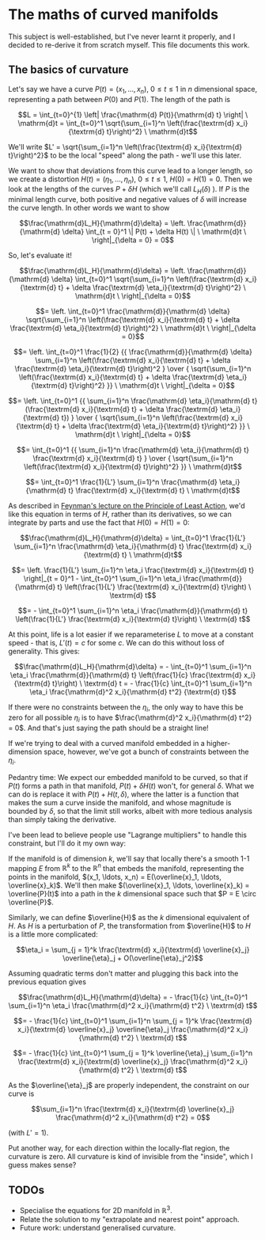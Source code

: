 # The maths of curved manifolds

This subject is well-established, but I've never learnt it properly,
and I decided to re-derive it from scratch myself. This file documents
this work.

## The basics of curvature

Let's say we have a curve $P(t) = (x_1, \ldots, x_n)$, $0 \le t \le 1$
in $n$ dimensional space, representing a path between $P(0)$ and
$P(1)$. The length of the path is

<!-- I'm using blocks as sometimes GH mis-identifies $$-delimited
maths blocks. -->

```math
L = \int_{t=0}^{1} \left| \frac{\mathrm{d} P(t)}{\mathrm{d} t}
\right| \ \mathrm{d}t = \int_{t=0}^1 \sqrt{\sum_{i=1}^n
\left(\frac{\textrm{d} x_i}{\textrm{d} t}\right)^2} \ \mathrm{d}t
```

We'll write $L' = \sqrt{\sum_{i=1}^n \left(\frac{\textrm{d}
x_i}{\textrm{d} t}\right)^2}$ to be the local "speed" along the path -
we'll use this later.

We want to show that deviations from this curve lead to a longer
length, so we create a distortion $H(t) = (\eta_1, \ldots, \eta_n)$,
$0 \le t \le 1$, $H(0) = H(1) = 0$. Then we look at the lengths of the
curves $P + \delta H$ (which we'll call $L_H(\delta)$ ). If $P$ is the
minimal length curve, both positive and negative values of $\delta$
will increase the curve length. In other words we want to show

<!-- I'd prefer eqnarray, but GH MD doesn't support it. -->

```math
\frac{\mathrm{d}L_H}{\mathrm{d}\delta} =
\left. \frac{\mathrm{d}}{\mathrm{d} \delta} \int_{t = 0}^1 \| P(t) + \delta
H(t) \| \ \mathrm{d}t \ \right|_{\delta = 0} = 0
```

So, let's evaluate it!

```math
\frac{\mathrm{d}L_H}{\mathrm{d}\delta} =
\left. \frac{\mathrm{d}}{\mathrm{d} \delta} \int_{t=0}^1
\sqrt{\sum_{i=1}^n \left(\frac{\textrm{d} x_i}{\textrm{d} t} + \delta
\frac{\textrm{d} \eta_i}{\textrm{d} t}\right)^2} \ \mathrm{d}t
\ \right|_{\delta = 0}
```

```math
= \left. \int_{t=0}^1 \frac{\mathrm{d}}{\mathrm{d} \delta}
\sqrt{\sum_{i=1}^n \left(\frac{\textrm{d} x_i}{\textrm{d} t} + \delta
\frac{\textrm{d} \eta_i}{\textrm{d} t}\right)^2} \ \mathrm{d}t
\ \right|_{\delta = 0}
```

```math
= \left. \int_{t=0}^1 \frac{1}{2} {{ \frac{\mathrm{d}}{\mathrm{d}
\delta} \sum_{i=1}^n \left(\frac{\textrm{d} x_i}{\textrm{d} t} +
\delta \frac{\textrm{d} \eta_i}{\textrm{d} t}\right)^2 } \over {
\sqrt{\sum_{i=1}^n \left(\frac{\textrm{d} x_i}{\textrm{d} t} + \delta
\frac{\textrm{d} \eta_i}{\textrm{d} t}\right)^2} }} \ \mathrm{d}t
\ \right|_{\delta = 0}
```

```math
= \left. \int_{t=0}^1 {{ \sum_{i=1}^n \frac{\mathrm{d}
\eta_i}{\mathrm{d} t} (\frac{\textrm{d} x_i}{\textrm{d} t} + \delta
\frac{\textrm{d} \eta_i}{\textrm{d} t}) } \over { \sqrt{\sum_{i=1}^n
\left(\frac{\textrm{d} x_i}{\textrm{d} t} + \delta \frac{\textrm{d}
\eta_i}{\textrm{d} t}\right)^2} }} \ \mathrm{d}t \ \right|_{\delta =
0}
```

```math
= \int_{t=0}^1 {{ \sum_{i=1}^n \frac{\mathrm{d} \eta_i}{\mathrm{d}
t} \frac{\textrm{d} x_i}{\textrm{d} t} } \over { \sqrt{\sum_{i=1}^n
\left(\frac{\textrm{d} x_i}{\textrm{d} t}\right)^2} }} \ \mathrm{d}t
```

```math
= \int_{t=0}^1 \frac{1}{L'} \sum_{i=1}^n \frac{\mathrm{d}
\eta_i}{\mathrm{d} t} \frac{\textrm{d} x_i}{\textrm{d} t} \ \mathrm{d}t
```

As described in [Feynman's lecture on the Principle of Least
Action](https://www.feynmanlectures.caltech.edu/II_19.html), we'd like
this equation in terms of $H$, rather than its derivatives, so we can
integrate by parts and use the fact that $H(0) = H(1) = 0$:

```math
\frac{\mathrm{d}L_H}{\mathrm{d}\delta} = \int_{t=0}^1 \frac{1}{L'}
\sum_{i=1}^n \frac{\mathrm{d} \eta_i}{\mathrm{d} t} \frac{\textrm{d}
x_i}{\textrm{d} t} \ \mathrm{d}t
```

```math
= \left. \frac{1}{L'} \sum_{i=1}^n \eta_i \frac{\textrm{d} x_i}{\textrm{d}
t} \right|_{t = 0}^1 - \int_{t=0}^1 \sum_{i=1}^n \eta_i
\frac{\mathrm{d}}{\mathrm{d} t} \left(\frac{1}{L'} \frac{\textrm{d}
x_i}{\textrm{d} t}\right) \ \textrm{d} t
```

```math
= - \int_{t=0}^1 \sum_{i=1}^n \eta_i \frac{\mathrm{d}}{\mathrm{d} t}
\left(\frac{1}{L'} \frac{\textrm{d} x_i}{\textrm{d} t}\right)
\ \textrm{d} t
```

At this point, life is a lot easier if we reparameterise $L$ to move
at a constant speed - that is, $L'(t) = c$ for some $c$. We can do
this without loss of generality. This gives:

```math
\frac{\mathrm{d}L_H}{\mathrm{d}\delta} = - \int_{t=0}^1 \sum_{i=1}^n
\eta_i \frac{\mathrm{d}}{\mathrm{d} t} \left(\frac{1}{c}
\frac{\textrm{d} x_i}{\textrm{d} t}\right) \ \textrm{d} t = -
\frac{1}{c} \int_{t=0}^1 \sum_{i=1}^n \eta_i \frac{\mathrm{d}^2
x_i}{\mathrm{d} t^2} {\textrm{d} t}
```

If there were no constraints between the $\eta_i$, the only way
to have this be zero for all possible $\eta_i$ is to have
$\frac{\mathrm{d}^2 x_i}{\mathrm{d} t^2} = 0$. And that's just
saying the path should be a straight line!

If we're trying to deal with a curved manifold embedded in a
higher-dimension space, however, we've got a bunch of constraints
between the $\eta_i$.

Pedantry time: We expect our embedded manifold to be curved, so that
if $P(t)$ forms a path in that manifold, $P(t) + \delta H(t)$ won't,
for general $\delta$. What we can do is replace it with $P(t) + H(t,
\delta)$, where the latter is a function that makes the sum a curve
inside the manifold, and whose magnitude is bounded by $\delta$, so
that the limit still works, albeit with more tedious analysis than
simply taking the derivative.

I've been lead to believe people use "Lagrange multipliers" to handle
this constraint, but I'll do it my own way:

If the manifold is of dimension $k$, we'll say that locally there's a
smooth 1-1 mapping $E$ from $\mathbb{R}^k$ to the $\mathbb{R}^n$ that
embeds the manifold, representing the points in the manifold, $(x_1,
\ldots, x_n) = E(\overline{x}_1, \ldots, \overline{x}_k)$. We'll then
make $(\overline{x}_1, \ldots, \overline{x}_k) = \overline{P}(t)$ into
a path in the $k$ dimensional space such that $P = E \circ
\overline{P}$.

Similarly, we can define $\overline{H}$ as the $k$ dimensional
equivalent of $H$. As $H$ is a perturbation of $P$, the transformation
from $\overline{H}$ to $H$ is a little more complicated:

```math
\eta_i = \sum_{j = 1}^k \frac{\textrm{d} x_i}{\textrm{d}
\overline{x}_j} \overline{\eta}_j + O(\overline{\eta}_j^2)
```

Assuming quadratic terms don't matter and plugging this back into the
previous equation gives

```math
\frac{\mathrm{d}L_H}{\mathrm{d}\delta} = - \frac{1}{c}
\int_{t=0}^1 \sum_{i=1}^n \eta_i \frac{\mathrm{d}^2 x_i}{\mathrm{d}
t^2} \ \textrm{d} t
```

```math
= - \frac{1}{c} \int_{t=0}^1 \sum_{i=1}^n \sum_{j = 1}^k
\frac{\textrm{d} x_i}{\textrm{d} \overline{x}_j} \overline{\eta}_j
\frac{\mathrm{d}^2 x_i}{\mathrm{d} t^2} \ \textrm{d} t
```

```math
= - \frac{1}{c} \int_{t=0}^1 \sum_{j = 1}^k \overline{\eta}_j
\sum_{i=1}^n \frac{\textrm{d} x_i}{\textrm{d} \overline{x}_j}
\frac{\mathrm{d}^2 x_i}{\mathrm{d} t^2} \ \textrm{d} t
```

As the $\overline{\eta}_j$ are properly independent, the
constraint on our curve is

```math
\sum_{i=1}^n \frac{\textrm{d} x_i}{\textrm{d} \overline{x}_j}
\frac{\mathrm{d}^2 x_i}{\mathrm{d} t^2} = 0
```

(with $L' = 1$).

Put another way, for each direction within the locally-flat region,
the curvature is zero. All curvature is kind of invisible from the
"inside", which I guess makes sense?

## TODOs

 * Specialise the equations for 2D manifold in $\mathbb{R}^3$.
 * Relate the solution to my "extrapolate and nearest point" approach.
 * Future work: understand generalised curvature.
